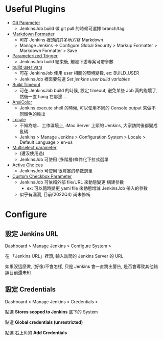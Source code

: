 
# Useful Plugins

- [Git Parameter](https://plugins.jenkins.io/git-parameter/)
    - JenkinsJob build 做 git pull 的時候可選擇 branch/tag
- [Markdown Formatter](https://plugins.jenkins.io/markdown-formatter/)
    - 可在 Jenkins 裡頭的許多地方寫 Markdown
    - Manage Jenkins -> Configure Global Security > Markup Formatter > Markdown Formatter > Save
- [Parameterized Trigger](https://plugins.jenkins.io/parameterized-trigger/)
    - JenkinsJob build 結束後, 觸發下游專案可帶參數
- [build user vars](https://plugins.jenkins.io/build-user-vars-plugin/)
    - 可在 JenkinsJob 使用 user 相關的環境變數, ex: BUILD_USER
    - JenkinsJob 裡面要勾選 *Set jenkins user build variables*
- [Build Timeout](https://plugins.jenkins.io/build-timeout/)
    - 可在 JenkinsJob build 的時候, 設定 timeout, 避免某些 Job 真的跑壞了, 然後一直 hang 在那邊...
- [AnsiColor](https://plugins.jenkins.io/ansicolor/)
    - Jenkins execute shell 的時候, 可以使用不同的 Console output 來做不同顏色的輸出
- [Locale](https://plugins.jenkins.io/locale/)
    - 不知為啥... 工作環境上, iMac Server 上頭的 Jenkins, 大家訪問後都變成亂碼
    - Jenkins > Manage Jenkins > Configuration System > Locale > Default Language > en-us
- [Multiselect parameter](https://plugins.jenkins.io/multiselect-parameter/)
    - (還沒使用過)
    - JenkinsJob 可使用 (多階層)條件化下拉式選單
- [Active Choices](https://plugins.jenkins.io/uno-choice/)
    - JenkinsJob 可使用 很豐富的參數選單
- [Custom Checkbox Parameter](https://plugins.jenkins.io/custom-checkbox-parameter/)
    - JenkinsJob 可依賴外部 file/URL 來動態變更 構建參數
        - ex: 可以隨時變更 yaml file 來動態增減 JenkinsJob 帶入的參數
    - 似乎有漏洞, 目前(2022Q4) 尚未修補


# Configure

## 設定 Jenkins URL

Dashboard > Manage Jenkins > Configure System > 

在 「Jenkins URL」裡頭, 輸入訪問的 Jenkins Server 的 URL

如果沒這麼做, (好像)不會怎樣, 只是 Jenkins 會一直跳出警告, 是否會導致其他錯誤目前還未知


## 設定 Credentials

Dashboard > Manage Jenkins > Credentials >

點選 **Stores scoped to Jenkins** 底下的 System

點選 **Global credentials (unrestricted)**

點選 右上角的 **Add Credentials**
